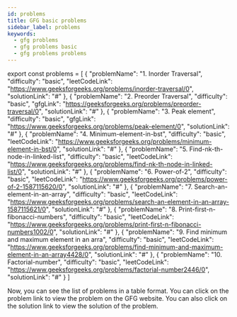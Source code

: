 ```yaml
---
id: problems
title: GFG basic problems
sidebar_label: problems
keywords:
  - gfg problems
  - gfg problems basic
  - gfg problems problems
---
```



export const problems = [
  {
    "problemName": "1. Inorder Traversal",
    "difficulty": "basic",
    "leetCodeLink": "https://www.geeksforgeeks.org/problems/inorder-traversal/0",
    "solutionLink": "#"
  },
    {
        "problemName": "2. Preorder Traversal",
        "difficulty": "basic",
        "gfgLink": "https://geeksforgeeks.org/problems/preorder-traversal/0",
        "solutionLink": "#"
    },
    {
        "problemName": "3. Peak element",
        "difficulty": "basic",
        "gfgLink": "https://www.geeksforgeeks.org/problems/peak-element/0",
        "solutionLink": "#"
    },
    {
        "problemName": "4. Minimum-element-in-bst",
        "difficulty": "basic",
        "leetCodeLink": "https://www.geeksforgeeks.org/problems/minimum-element-in-bst/0",
        "solutionLink": "#"
    },
    {
        "problemName": "5. Find-nk-th-node-in-linked-list",
        "difficulty": "basic",
        "leetCodeLink": "https://www.geeksforgeeks.org/problems/find-nk-th-node-in-linked-list/0",
        "solutionLink": "#"
    },
    {
        "problemName": "6. Power-of-2",
        "difficulty": "basic",
        "leetCodeLink": "https://www.geeksforgeeks.org/problems/power-of-2-1587115620/0",
        "solutionLink": "#"
    },
    {
        "problemName": "7. Search-an-element-in-an-array",
        "difficulty": "basic",
        "leetCodeLink": "https://www.geeksforgeeks.org/problems/search-an-element-in-an-array-1587115621/0",
        "solutionLink": "#"
    },
    {
        "problemName": "8. Print-first-n-fibonacci-numbers",
        "difficulty": "basic",
        "leetCodeLink": "https://www.geeksforgeeks.org/problems/print-first-n-fibonacci-numbers1002/0",
        "solutionLink": "#"
    },
    {
        "problemName": "9. Find minimum and maximum element in an arra",
        "difficulty": "basic",
        "leetCodeLink": "https://www.geeksforgeeks.org/problems/find-minimum-and-maximum-element-in-an-array4428/0",
        "solutionLink": "#"
    },
    {
        "problemName": "10. Factorial-number",
        "difficulty": "basic",
        "leetCodeLink": "https://www.geeksforgeeks.org/problems/factorial-number2446/0",
        "solutionLink": "#"
    }
]

<Table 
    title=""
    data={problems}
    isSorted={false}
    collectionLink="https://www.geeksforgeeks.org/"
/>

Now, you can see the list of problems in a table format. You can click on the problem link to view the problem on the GFG website. You can also click on the solution link to view the solution of the problem.